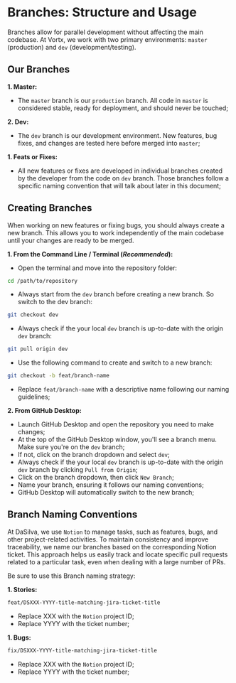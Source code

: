 # Branches: Structure and Usage

Branches allow for parallel development without affecting the main codebase. At Vortx, we work with two primary environments: `master` (production) and `dev` (development/testing).

## Our Branches

**1. Master:**

- The `master` branch is our `production` branch. All code in `master` is considered stable, ready for deployment, and should never be touched;

**2. Dev:**

- The `dev` branch is our development environment. New features, bug fixes, and changes are tested here before merged into `master`;

**1. Feats or Fixes:**

- All new features or fixes are developed in individual branches created by the developer from the code on `dev` branch. Those branches follow a specific naming convention that will talk about later in this document;

## Creating Branches

When working on new features or fixing bugs, you should always create a new branch. This allows you to work independently of the main codebase until your changes are ready to be merged.

**1. From the Command Line / Terminal (_Recommended_):**

- Open the terminal and move into the repository folder:

```bash
cd /path/to/repository
```

- Always start from the `dev` branch before creating a new branch. So switch to the dev branch:

```bash
git checkout dev
```

- Always check if the your local `dev` branch is up-to-date with the origin `dev` branch:

```bash
git pull origin dev
```

- Use the following command to create and switch to a new branch:

```bash
git checkout -b feat/branch-name
```

- Replace `feat/branch-name` with a descriptive name following our naming guidelines;

**2. From GitHub Desktop:**

- Launch GitHub Desktop and open the repository you need to make changes;
- At the top of the GitHub Desktop window, you'll see a branch menu. Make sure you're on the `dev` branch;
- If not, click on the branch dropdown and select `dev`;
- Always check if the your local `dev` branch is up-to-date with the origin `dev` branch by clicking `Pull from Origin`;
- Click on the branch dropdown, then click `New Branch`;
- Name your branch, ensuring it follows our naming conventions;
- GitHub Desktop will automatically switch to the new branch;

## Branch Naming Conventions

At DaSilva, we use `Notion` to manage tasks, such as features, bugs, and other project-related activities. To maintain consistency and improve traceability, we name our branches based on the corresponding Notion ticket. This approach helps us easily track and locate specific pull requests related to a particular task, even when dealing with a large number of PRs.

Be sure to use this Branch naming strategy:

**1. Stories:**

```bash
feat/DSXXX-YYYY-title-matching-jira-ticket-title
```

- Replace XXX with the `Notion` project ID;
- Replace YYYY with the ticket number;

**1. Bugs:**

```bash
fix/DSXXX-YYYY-title-matching-jira-ticket-title
```

- Replace XXX with the `Notion` project ID;
- Replace YYYY with the ticket number;
